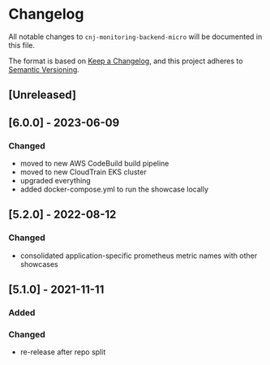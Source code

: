 # Changelog

All notable changes to `cnj-monitoring-backend-micro` will be documented in this file.

The format is based on [Keep a Changelog](https://keepachangelog.com/en/1.0.0/),
and this project adheres to [Semantic Versioning](https://semver.org/spec/v2.0.0.html).

## [Unreleased]

## [6.0.0] - 2023-06-09
### Changed
- moved to new AWS CodeBuild build pipeline
- moved to new CloudTrain EKS cluster
- upgraded everything
- added docker-compose.yml to run the showcase locally

## [5.2.0] - 2022-08-12
### Changed
- consolidated application-specific prometheus metric names with other showcases

## [5.1.0] - 2021-11-11
### Added
### Changed
- re-release after repo split

